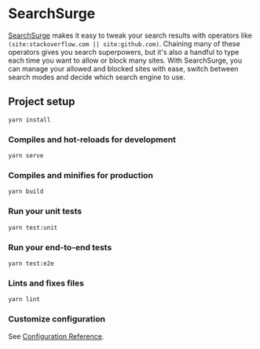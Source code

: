 # SearchSurge

[SearchSurge](https://my-search.surge.sh) makes it easy to tweak your search results with operators like `(site:stackoverflow.com || site:github.com)`.
Chaining many of these operators gives you search superpowers, but it's also a handful to type each time you want to allow or block many sites.
With SearchSurge, you can manage your allowed and blocked sites with ease, switch between search modes and decide which search engine to use.

## Project setup
```
yarn install
```

### Compiles and hot-reloads for development
```
yarn serve
```

### Compiles and minifies for production
```
yarn build
```

### Run your unit tests
```
yarn test:unit
```

### Run your end-to-end tests
```
yarn test:e2e
```

### Lints and fixes files
```
yarn lint
```

### Customize configuration
See [Configuration Reference](https://cli.vuejs.org/config/).
